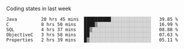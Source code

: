 Coding states in last week

<!--START_SECTION:waka-->
```text
Java         20 hrs 45 mins  ██████████░░░░░░░░░░░░░░░   39.85 % 
C            8 hrs 50 mins   ████▒░░░░░░░░░░░░░░░░░░░░   16.99 % 
SQL          4 hrs 37 mins   ██▒░░░░░░░░░░░░░░░░░░░░░░   08.88 % 
ObjectiveC   3 hrs 58 mins   ██░░░░░░░░░░░░░░░░░░░░░░░   07.63 % 
Properties   2 hrs 39 mins   █▒░░░░░░░░░░░░░░░░░░░░░░░   05.11 % 
```
<!--END_SECTION:waka-->
